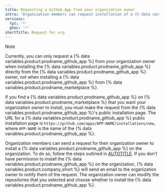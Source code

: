 ```yaml
---
title: Requesting a GitHub App from your organization owner
intro: 'Organization members can request installation of a {% data variables.product.prodname_github_app %} for their organization.'
versions:
  fpt: '*'
  ghec: '*'
shortTitle: Request for org
---
```


> [!NOTE]
> Currently, you can only request a {% data variables.product.prodname_github_app %} from your organization owner when installing the {% data variables.product.prodname_github_app %} directly from the {% data variables.product.prodname_github_app %} owner, not when installing a {% data variables.product.prodname_github_app %} from {% data variables.product.prodname_marketplace %}.
>
> If you find a {% data variables.product.prodname_github_app %} on {% data variables.product.prodname_marketplace %} that you want your organization owner to install, you must make the request from the {% data variables.product.prodname_github_app %}'s public installation page. The URL for a {% data variables.product.prodname_github_app %} public installation page is `https://github.com/apps/APP-NAME/installations/new`, where `APP-NAME` is the name of the {% data variables.product.prodname_github_app %}.

Organization members can send a request for their organization owner to install a {% data variables.product.prodname_github_app %} on the organization. To do so, follow the steps outlined in [AUTOTITLE](/apps/using-github-apps/installing-a-github-app-from-a-third-party#installing-a-github-app). If you don't have permission to install the {% data variables.product.prodname_github_app %} on the organization, {% data variables.product.company_short %} will send an email to the organization owner to notify them of the request. The organization owner can modify the repositories that you selected and choose whether to install the {% data variables.product.prodname_github_app %}.
